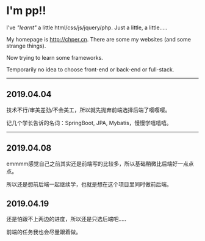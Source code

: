 # I'm pp!!

I've *"learnt"* a little html/css/js/jquery/php. Just a little, a little.....

My homepage is http://chper.cn. There are some my websites (and some strange things).

Now trying to learn some frameworks.

Temporarily no idea to choose front-end or back-end or full-stack.

---

## 2019.04.04

技术不行/审美差劲/不会美工，所以就先抛弃前端选择后端了嘤嘤嘤。

记几个学长告诉的名词：SpringBoot, JPA, Mybatis，慢慢学嘻嘻嘻。

---

## 2019.04.08

emmmm感觉自己之前其实还是前端写的比较多，所以基础稍微比后端好一点点点。

所以还是想前后端一起继续学，也就是想在这个项目里同时做前后端。

## 2019.04.19

还是怕跟不上两边的进度，所以还是只选后端吧.....

前端的任务我也会尽量跟着做。